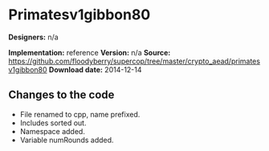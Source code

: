 # Primatesv1gibbon80

**Designers:** n/a

**Implementation:** reference
**Version:** n/a
**Source:** https://github.com/floodyberry/supercop/tree/master/crypto_aead/primatesv1gibbon80
**Download date:** 2014-12-14

## Changes to the code

* File renamed to cpp, name prefixed.
* Includes sorted out.
* Namespace added.
* Variable numRounds added.
